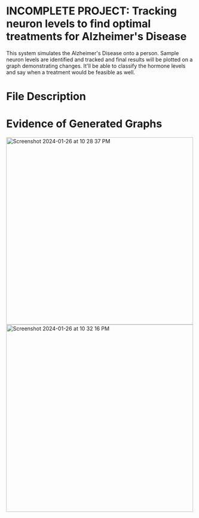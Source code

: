 # INCOMPLETE PROJECT: Tracking neuron levels to find optimal treatments for Alzheimer's Disease
This system simulates the Alzheimer's Disease onto a person. Sample neuron levels are identified and tracked and final results will be plotted on a graph demonstrating changes. It'll be able to classify the hormone levels and say when a treatment would be feasible as well.

# File Description






# Evidence of Generated Graphs

<img width="500" alt="Screenshot 2024-01-26 at 10 28 37 PM" src="https://github.com/AbhiramRuthala/Alzheimer-Tracking/assets/134224393/57f81c7a-448c-4fe3-aca4-faed5525b34f">
<img width="500" alt="Screenshot 2024-01-26 at 10 32 16 PM" src="https://github.com/AbhiramRuthala/Alzheimer-Tracking/assets/134224393/629d2b14-12e5-4eab-a3f1-c8458e514398">
